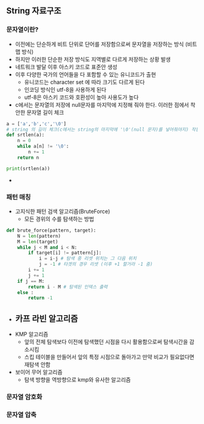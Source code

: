 ## String 자료구조
### 문자열이란?

- 이전에는 단순하게 비트 단위로 단어를 저장함으로써 문자열을 저장하는 방식 (비트맵 방식)
- 하지만 이러한 단순한 저장 방식도 지역별로 다르게 저장하는 상황 발생
- 네트워크 발달 이후 아스키 코드로 표준안 생성
- 이후 다양한 국가의 언어들을 다 포함할 수 있는 유니코드가 출현
  - 유니코드는 character set 에 따라 크기도 다르게 된다
  - 인코딩 방식인 utf-8을 사용하게 된다
  - utf-8은 아스키 코드와 호환성이 높아 사용도가 높다
- c에서는 문자열의 저장에 null문자를 마지막에 지정해 줘야 한다.
  이러한 점에서 착안한 문자열 길이 체크
```python
a = ['a','b','c','\0']
# string 의 길이 체크(c에서는 string의 마지막에 '\0'(null 문자)를 넣어줘야지) 작동하게 된다
def srtlen(a):
    n = 0
    while a[n] != '\0':
        n += 1
    return n

print(srtlen(a))
```
- 
### 패턴 매칭


- 고지식한 패턴 검색 알고리즘(BruteForce)
  - 모든 경위의 수를 탐색하는 방법
```python
def brute_force(pattern, target):
    N = len(pattern)
    M = len(target)
    while j < M and i < N:
        if target[i] != pattern[j]:
            i = i-j # 탐색 중 리셋 위치는 그 다음 위치
            j = -1 # 타겟의 경우 리셋 (이후 +1 할거라 -1 줌)
        i += 1
        j += 1
    if j == M:
        return i - M # 탐색된 인덱스 출력
    else :
        return -1
```
- 카프 라빈 알고리즘
  - 
- KMP 알고리즘
  - 앞의 전체 탐색보다 이전에 탐색했던 시점을 다시 활용함으로써 탐색시간을 감소시킴
  - 스킵 테이블을 만들어서 앞의 특정 시점으로 돌아가고 만약 비교가 필요없다면 재탐색 안함
- 보이어 무어 알고리즘
  - 탐색 방향을 역방향으로 kmp와 유사한 알고리즘

### 문자열 암호화

### 문자열 압축
